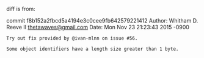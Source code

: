 diff is from:

commit f8b152a2fbcd5a4194e3c0cee9fb642579221412
Author: Whitham D. Reeve II <thetawaves@gmail.com>
Date:   Mon Nov 23 21:23:43 2015 -0900

    Try out fix provided by @ivan-mlnn on issue #56.

    Some object identifiers have a length size greater than 1 byte.
